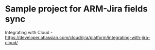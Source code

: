 # Sample project for ARM-Jira fields sync
Integrating with Cloud - https://developer.atlassian.com/cloud/jira/platform/integrating-with-jira-cloud/
